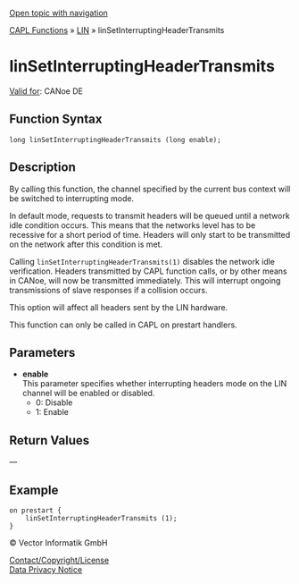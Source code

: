 [Open topic with navigation](../../../../../CANoeDEFamily.htm#Topics/CAPLFunctions/LIN/Functions/CAPLfunctionLINSetInterruptingHeaderTransmits.md)

[CAPL Functions](../../CAPLfunctions.md) » [LIN](../CAPLfunctionsLINOverview.md) » linSetInterruptingHeaderTransmits

# linSetInterruptingHeaderTransmits

[Valid for](../../../Shared/FeatureAvailability.md):  CANoe DE

## Function Syntax

```plaintext
long linSetInterruptingHeaderTransmits (long enable);
```

## Description

By calling this function, the channel specified by the current bus context will be switched to interrupting mode.

In default mode, requests to transmit headers will be queued until a network idle condition occurs. This means that the networks level has to be recessive for a short period of time. Headers will only start to be transmitted on the network after this condition is met.

Calling `linSetInterruptingHeaderTransmits(1)` disables the network idle verification. Headers transmitted by CAPL function calls, or by other means in CANoe, will now be transmitted immediately. This will interrupt ongoing transmissions of slave responses if a collision occurs.

This option will affect all headers sent by the LIN hardware.

This function can only be called in CAPL on prestart handlers.

## Parameters

- **enable**  
  This parameter specifies whether interrupting headers mode on the LIN channel will be enabled or disabled.
  - 0: Disable
  - 1: Enable

## Return Values

—

## Example

```plaintext
on prestart {
    linSetInterruptingHeaderTransmits (1);
}
```

© Vector Informatik GmbH

[Contact/Copyright/License](../../../Shared/ContactCopyrightLicense.md)  
[Data Privacy Notice](https://www.vector.com/int/en/company/get-info/privacy-policy/)
